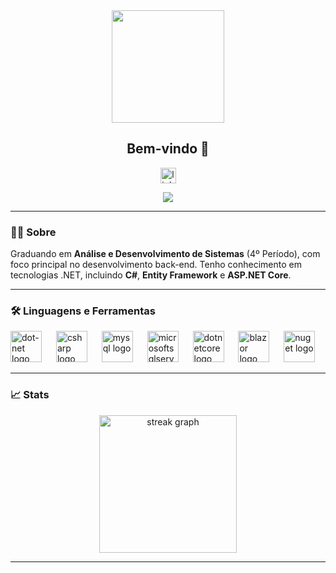 <div align="center">
  <img height="180" src="https://dotnet.microsoft.com/blob-assets/images/illustrations/why-ecosystem.svg" />
</div>

<h2 align="center">Bem-vindo 👋</h2>

<p align="center">
  <a href="https://www.linkedin.com/in/gabriel-monteiro-58706b280/" target="_blank">
    <img src="https://img.shields.io/static/v1?message=LinkedIn&logo=linkedin&label=&color=0077B5&logoColor=white&labelColor=&style=for-the-badge" height="25" alt="linkedin logo" />
  </a>
</p>

<p align="center">
  <img src="https://visitor-badge.laobi.icu/badge?page_id=GabrielMonteiroR.GabrielMonteiroR&" />
</p>

---

### 👨‍💻 Sobre
Graduando em **Análise e Desenvolvimento de Sistemas** (4º Período), com foco principal no desenvolvimento back-end. Tenho conhecimento em tecnologias .NET, incluindo **C#**, **Entity Framework** e **ASP.NET Core**.

---

### 🛠 Linguagens e Ferramentas

<div align="left">
  <img src="https://cdn.jsdelivr.net/gh/devicons/devicon/icons/dot-net/dot-net-plain-wordmark.svg" height="50" alt="dot-net logo" />
  <img width="15" />
  <img src="https://cdn.jsdelivr.net/gh/devicons/devicon/icons/csharp/csharp-original.svg" height="50" alt="csharp logo" />
  <img width="15" />
  <img src="https://cdn.jsdelivr.net/gh/devicons/devicon/icons/mysql/mysql-original.svg" height="50" alt="mysql logo" />
  <img width="15" />
  <img src="https://cdn.jsdelivr.net/gh/devicons/devicon/icons/microsoftsqlserver/microsoftsqlserver-plain.svg" height="50" alt="microsoftsqlserver logo" />
  <img width="15" />
  <img src="https://cdn.jsdelivr.net/gh/devicons/devicon@latest/icons/dotnetcore/dotnetcore-original.svg" height="50" alt="dotnetcore logo" />
  <img width="15" />
  <img src="https://cdn.jsdelivr.net/gh/devicons/devicon@latest/icons/blazor/blazor-original.svg" height="50" alt="blazor logo" />
  <img width="15" />
  <img src="https://cdn.jsdelivr.net/gh/devicons/devicon@latest/icons/nuget/nuget-original.svg" height="50" alt="nuget logo" />
</div>

---

### 📈 Stats

<div align="center">
  <img src="https://streak-stats.demolab.com?user=GabrielMonteiroR&locale=en&mode=daily&theme=dark&hide_border=false&border_radius=5&order=3" height="220" alt="streak graph" />
</div>

---
